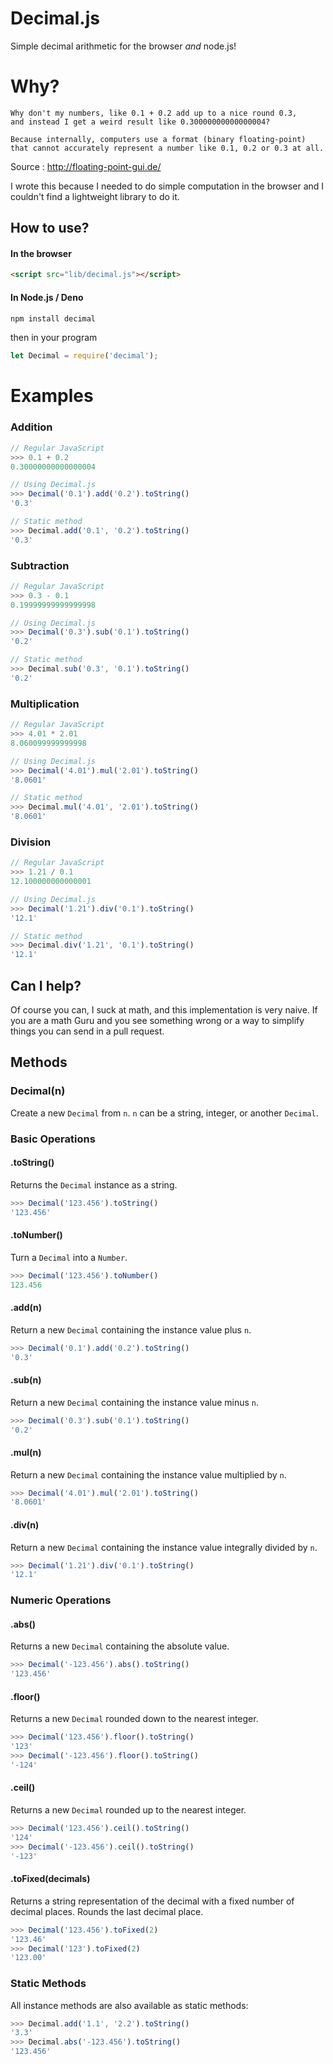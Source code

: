 # Decimal.js

Simple decimal arithmetic for the browser _and_ node.js!

# Why?

    Why don't my numbers, like 0.1 + 0.2 add up to a nice round 0.3,
    and instead I get a weird result like 0.30000000000000004?

    Because internally, computers use a format (binary floating-point)
    that cannot accurately represent a number like 0.1, 0.2 or 0.3 at all.

Source : http://floating-point-gui.de/

I wrote this because I needed to do simple computation in the browser
and I couldn't find a lightweight library to do it.

## How to use?

#### In the browser

```html
<script src="lib/decimal.js"></script>
```

#### In Node.js / Deno

```sh
npm install decimal
```

then in your program

```js
let Decimal = require('decimal');
```

# Examples

### Addition

```js
// Regular JavaScript
>>> 0.1 + 0.2
0.30000000000000004

// Using Decimal.js
>>> Decimal('0.1').add('0.2').toString()
'0.3'

// Static method
>>> Decimal.add('0.1', '0.2').toString()
'0.3'
```

### Subtraction

```js
// Regular JavaScript
>>> 0.3 - 0.1
0.19999999999999998

// Using Decimal.js
>>> Decimal('0.3').sub('0.1').toString()
'0.2'

// Static method
>>> Decimal.sub('0.3', '0.1').toString()
'0.2'
```

### Multiplication

```js
// Regular JavaScript
>>> 4.01 * 2.01
8.060099999999998

// Using Decimal.js
>>> Decimal('4.01').mul('2.01').toString()
'8.0601'

// Static method
>>> Decimal.mul('4.01', '2.01').toString()
'8.0601'
```

### Division

```js
// Regular JavaScript
>>> 1.21 / 0.1
12.100000000000001

// Using Decimal.js
>>> Decimal('1.21').div('0.1').toString()
'12.1'

// Static method
>>> Decimal.div('1.21', '0.1').toString()
'12.1'
```

## Can I help?

Of course you can, I suck at math, and this implementation is very naive.
If you are a math Guru and you see something wrong or a
way to simplify things you can send in a pull request.

## Methods

### Decimal(n)

Create a new `Decimal` from `n`. `n` can be a string, integer, or
another `Decimal`.

### Basic Operations

#### .toString()

Returns the `Decimal` instance as a string.

```js
>>> Decimal('123.456').toString()
'123.456'
```

#### .toNumber()

Turn a `Decimal` into a `Number`.

```js
>>> Decimal('123.456').toNumber()
123.456
```

#### .add(n)

Return a new `Decimal` containing the instance value plus `n`.

```js
>>> Decimal('0.1').add('0.2').toString()
'0.3'
```

#### .sub(n)

Return a new `Decimal` containing the instance value minus `n`.

```js
>>> Decimal('0.3').sub('0.1').toString()
'0.2'
```

#### .mul(n)

Return a new `Decimal` containing the instance value multiplied by `n`.

```js
>>> Decimal('4.01').mul('2.01').toString()
'8.0601'
```

#### .div(n)

Return a new `Decimal` containing the instance value integrally divided by `n`.

```js
>>> Decimal('1.21').div('0.1').toString()
'12.1'
```

### Numeric Operations

#### .abs()

Returns a new `Decimal` containing the absolute value.

```js
>>> Decimal('-123.456').abs().toString()
'123.456'
```

#### .floor()

Returns a new `Decimal` rounded down to the nearest integer.

```js
>>> Decimal('123.456').floor().toString()
'123'
>>> Decimal('-123.456').floor().toString()
'-124'
```

#### .ceil()

Returns a new `Decimal` rounded up to the nearest integer.

```js
>>> Decimal('123.456').ceil().toString()
'124'
>>> Decimal('-123.456').ceil().toString()
'-123'
```

#### .toFixed(decimals)

Returns a string representation of the decimal with a fixed number of decimal places. Rounds the last decimal place.

```js
>>> Decimal('123.456').toFixed(2)
'123.46'
>>> Decimal('123').toFixed(2)
'123.00'
```

### Static Methods

All instance methods are also available as static methods:

```js
>>> Decimal.add('1.1', '2.2').toString()
'3.3'
>>> Decimal.abs('-123.456').toString()
'123.456'
```

